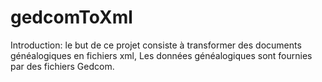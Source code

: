 # gedcomToXml

Introduction:
le but de ce projet consiste à transformer des documents généalogiques en fichiers xml, Les données généalogiques
sont fournies par des fichiers Gedcom.


